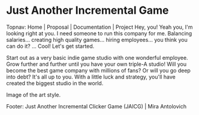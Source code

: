 # Just Another Incremental Game
Topnav: Home | Proposal | Documentation | Project
Hey, you! Yeah you, I'm looking right at you. I need someone to run this company for me. Balancing salaries... creating high quality games... hiring employees... you think you can do it?
...
Cool! Let's get started.

Start out as a very basic indie game studio with one wonderful employee. Grow further and further until you have your own triple-A studio! Will you become the best game company with millions of fans? Or will you go deep into debt? It's all up to you. With a little luck and strategy, you'll have created the biggest studio in the world.

Image of the art style.

Footer: Just Another Incremental Clicker Game (JAICG) | Mira Antolovich
